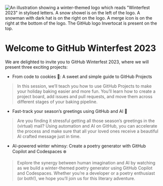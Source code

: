 ![An illustration showing a winter-themed logo which reads "Winterfest 2023" in stylised letters. A snow showel is on the left of the logo. A snowman with dark hat is on the right on the logo. A merge icon is on the right at the bottom of the logo. The GitHub logo Invertocat is present on the top.](https://github.com/github-winterfest-2023/.github/assets/81708847/b3ec4435-6124-443c-9f21-cf4045f7d1d7)

# Welcome to GitHub Winterfest 2023

We are delighted to invite you to GitHub Winterfest 2023, where we will present three exciting projects:

* From code to cookies 🍪: A sweet and simple guide to GitHub Projects
> In this session, we’ll teach you how to use GitHub Projects to make your holiday baking easier and more fun. You’ll learn how to create a project board, add issues and pull requests, and move them across different stages of your baking pipeline.
* Fast-track your season’s greetings using GitHub and AI 🤖
> Are you finding it stressful getting all those season’s greetings in the (virtual) mail? Using automation and AI on GitHub, you can accelerate the process and make sure that all your loved ones receive a beautiful AI crafted message just in time.
* AI-powered winter whimsy: Create a poetry generator with GitHub Copilot and Codespaces ❄️
> Explore the synergy between human imagination and AI by watching as we build a winter-themed poetry generator using GitHub Copilot and Codespaces. Whether you’re a developer or a poetry enthusiast (or both!), we hope you’ll join us for this literary adventure.
